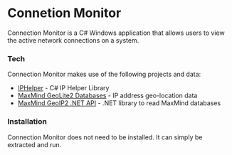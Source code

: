 # Connetion Monitor

Connection Monitor is a C# Windows application that allows users to view the active network connections on a system.

### Tech

Connection Monitor makes use of the following projects and data:
* [IPHelper](http://www.codeproject.com/Articles/14423/Getting-the-active-TCP-UDP-connections-using-the-G) - C# IP Helper Library
* [MaxMind GeoLite2 Databases](https://dev.maxmind.com/geoip/geoip2/geolite2/) - IP address geo-location data
* [MaxMind GeoIP2 .NET API](https://github.com/maxmind/GeoIP2-dotnet) - .NET library to read MaxMind databases


### Installation

Connection Monitor does not need to be installed. It can simply be extracted and run.

